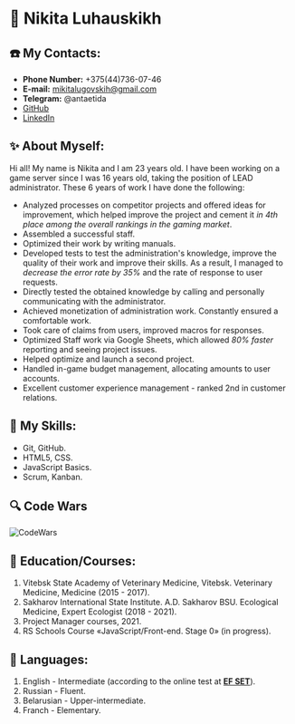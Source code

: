 # 👏 Nikita Luhauskikh #

## ☎️ My Contacts: ##
* **Phone Number:** +375(44)736-07-46
* **E-mail:** mikitalugovskih@gmail.com
* **Telegram:** @antaetida
* [GitHub](https://github.com/nikitalugovskih)
* [LinkedIn](https://www.linkedin.com/in/nikita-luhauskikh-649034223/)

## ✨ About Myself: ##
Hi all! My name is Nikita and I am 23 years old. I have been working on a game server since I was 16 years old, taking the position of LEAD administrator. These 6 years of work I have done the following:
* Analyzed processes on competitor projects and offered ideas for improvement, which helped improve the project and cement it *in 4th place among the overall rankings in the gaming market*.
* Assembled a successful staff.
* Optimized their work by writing manuals.
* Developed tests to test the administration's knowledge, improve the quality of their work and improve their skills. As a result, I managed to *decrease the error rate by 35%* and the rate of response to user requests.
* Directly tested the obtained knowledge by calling and personally communicating with the administrator.
* Achieved monetization of administration work. Constantly ensured a comfortable work.
* Took care of claims from users, improved macros for responses.
* Optimized Staff work via Google Sheets, which allowed *80% faster* reporting and seeing project issues. 
* Helped optimize and launch a second project.
* Handled in-game budget management, allocating amounts to user accounts. 
* Excellent customer experience management - ranked 2nd in customer relations.

## 🔧 My Skills: ##
  * Git, GitHub.
  * HTML5, CSS.
  * JavaScript Basics.
  * Scrum, Kanban.

## 🔍 Code Wars ##
![CodeWars](https://www.codewars.com/users/nikitalugovskih/badges/large)

## 📃 Education/Courses: ##
1. Vitebsk State Academy of Veterinary Medicine, Vitebsk. Veterinary Medicine, Medicine (2015 - 2017).
2. Sakharov International State Institute. A.D. Sakharov BSU. Ecological Medicine, Expert Ecologist (2018 - 2021).
3. Project Manager courses, 2021.
4. RS Schools Course «JavaScript/Front-end. Stage 0» (in progress).

## 📗 Languages: ##
1. English - Intermediate (according to the online test at [**EF SET**](www.efset.org)).
2. Russian - Fluent.
3. Belarusian - Upper-intermediate.
4. Franch - Elementary.






